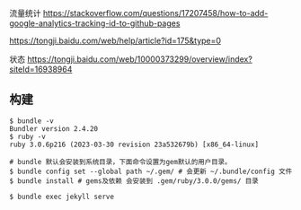 
流量统计
https://stackoverflow.com/questions/17207458/how-to-add-google-analytics-tracking-id-to-github-pages

https://tongji.baidu.com/web/help/article?id=175&type=0

状态
https://tongji.baidu.com/web/10000373299/overview/index?siteId=16938964


## 构建
```
$ bundle -v
Bundler version 2.4.20
$ ruby -v
ruby 3.0.6p216 (2023-03-30 revision 23a532679b) [x86_64-linux]

# bundle 默认会安装到系统目录，下面命令设置为gem默认的用户目录。
$ bundle config set --global path ~/.gem/ # 会更新 ~/.bundle/config 文件
$ bundle install # gems及依赖 会安装到 .gem/ruby/3.0.0/gems/ 目录

$ bundle exec jekyll serve
```
